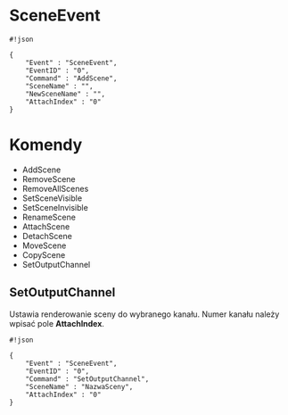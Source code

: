 # SceneEvent

```
#!json

{
    "Event" : "SceneEvent",
    "EventID" : "0",
    "Command" : "AddScene",
    "SceneName" : "",
    "NewSceneName" : "",
    "AttachIndex" : "0"
}
```


# Komendy

* AddScene
* RemoveScene
* RemoveAllScenes
* SetSceneVisible
* SetSceneInvisible
* RenameScene
* AttachScene
* DetachScene
* MoveScene
* CopyScene
* SetOutputChannel

## SetOutputChannel

Ustawia renderowanie sceny do wybranego kanału. Numer kanału należy wpisać pole **AttachIndex**.

```
#!json

{
    "Event" : "SceneEvent",
    "EventID" : "0",
    "Command" : "SetOutputChannel",
    "SceneName" : "NazwaSceny",
    "AttachIndex" : "0"
}
```